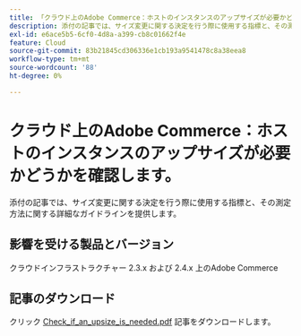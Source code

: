 ```yaml
---
title: 「クラウド上のAdobe Commerce：ホストのインスタンスのアップサイズが必要かどうかを確認する」
description: 添付の記事では、サイズ変更に関する決定を行う際に使用する指標と、その測定方法に関する詳細なガイドラインを提供します。
exl-id: e6ace5b5-6cf0-4d8a-a399-cb8c01662f4e
feature: Cloud
source-git-commit: 83b21845cd306336e1cb193a9541478c8a38eea8
workflow-type: tm+mt
source-wordcount: '88'
ht-degree: 0%

---
```


# クラウド上のAdobe Commerce：ホストのインスタンスのアップサイズが必要かどうかを確認します。

添付の記事では、サイズ変更に関する決定を行う際に使用する指標と、その測定方法に関する詳細なガイドラインを提供します。

## 影響を受ける製品とバージョン

クラウドインフラストラクチャー 2.3.x および 2.4.x 上のAdobe Commerce

## 記事のダウンロード

クリック [Check_if_an_upsize_is_needed.pdf](assets/Check_whether_an_upsize_is_needed.pdf) 記事をダウンロードします。

